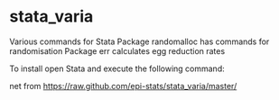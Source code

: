 # stata_varia
Various commands for Stata
Package randomalloc has commands for randomisation
Package err calculates egg reduction rates

To install open Stata and execute the following command:

net from https://raw.github.com/epi-stats/stata_varia/master/
